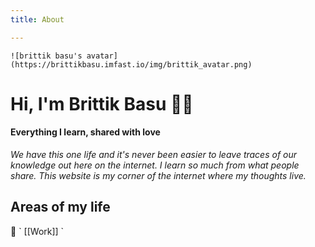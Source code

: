 ```yaml
---
title: About

---
```

    ![brittik basu's avatar](https://brittikbasu.imfast.io/img/brittik_avatar.png)

# Hi, I'm Brittik Basu 👋🏾

#### Everything I learn, shared with love

_We have this one life and it's never been easier to leave traces of our knowledge out here on the internet. I learn so much from what people share. This website is my corner of the internet where my thoughts live._

## Areas of my life

💼 \` \[\[Work\]\] \`